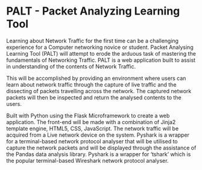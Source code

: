 # PALT - Packet Analyzing Learning Tool


Learning about Network Traffic for the first time can be a challenging experience for a
Computer networking novice or student. Packet Analysing Learning Tool (PALT) will attempt to erode
the arduous task of mastering the fundamentals of Networking Traffic. 
PALT is a web application built to assist in understanding of the contents of Network Traffic. 

This will be accomplished by providing an environment where
users can learn about network traffic through the capture of live traffic and the dissecting of
packets travelling across the network. The captured network packets will then be inspected and return
the analysed contents to the users.

Built with Python using the Flask Microframework to create a web application. The front-end will be made with a combination of Jinja2 template engine, HTML5, CSS, JavaScript. The network traffic will be acquired from a Live network device on the system. Pyshark is a wrapper for a terminal-based network protocol analyser that will be utilised to capture the network packets and will be displayed through the assistance of the Pandas data analysis library. Pyshark 
is a wrapper for ‘tshark’ which is the popular terminal-based Wireshark network protocol analyser.